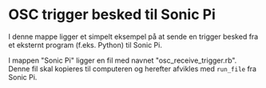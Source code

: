 # OSC trigger besked til Sonic Pi

I denne mappe ligger et simpelt eksempel på at sende en trigger besked fra et eksternt program (f.eks. Python) til Sonic Pi.

I mappen "Sonic Pi" ligger en fil med navnet "osc_receive_trigger.rb". Denne fil skal kopieres til computeren og 
herefter afvikles med `run_file` fra Sonic Pi.

